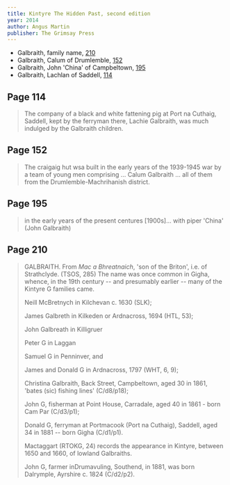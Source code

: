 ```yaml
---
title: Kintyre The Hidden Past, second edition
year: 2014
author: Angus Martin
publisher: The Grimsay Press
---
```


* Galbraith, family name, [210](#page-210)
* Galbraith, Calum of Drumlemble, [152](#page-152)
* Galbraith, John 'China' of Campbeltown, [195](#page-195)
* Galbraith, Lachlan of Saddell, [114](#page-114)

## Page 114

> The company of a black and white fattening pig at Port na Cuthaig,
> Saddell, kept by the ferryman there, Lachie Galbraith, was much
> indulged by the Galbraith children.

## Page 152

> The craigaig hut wsa built in the early years of the 1939-1945 war by a team of young men
> comprising ... Calum Galbraith ... all of them from the Drumlemble-Machrihanish district.

## Page 195

> in the early years of the present centures [1900s]...
> with piper 'China' (John Galbraith)

## Page 210

> GALBRAITH. From *Mac a Bhreatnaich*, 'son of the Briton', i.e. of Strathclyde. (TSOS, 285)
> The name was once common in Gigha, whence, in the 19th century -- and presumably
> earlier -- many of the Kintyre G families came.
> 
> Neill McBretnych in Kilchevan c. 1630 (SLK);
> 
> James Galbreth in Kilkeden or Ardnacross, 1694 (HTL, 53);
> 
> John Galbreath in Killigruer
> 
> Peter G in Laggan
> 
> Samuel G in Penninver, and
> 
> James and Donald G in Ardnacross, 1797 (WHT, 6, 9);
>  
> Christina Galbraith, Back Street, Campbeltown, aged 30 in
> 1861, 'bates (sic) fishing lines' (C/d8/p18);
> 
> John G, fisherman at Point House, Carradale, aged 40 in 1861 - born Cam Par (C/d3/p1);
> 
> Donald G, ferryman at Portmacook (Port na Cuthaig), Saddell, aged 34 in 1881 -- born Gigha (C/d1/p1).
> 
> Mactaggart (RTOKG, 24) records the  appearance in Kintyre, between 1650 and 1660, of lowland Galbraiths. 
> 
> John G, farmer inDrumavuling, Southend, in 1881, was born Dalrymple, Ayrshire c. 1824 (C/d2/p2).
> 
